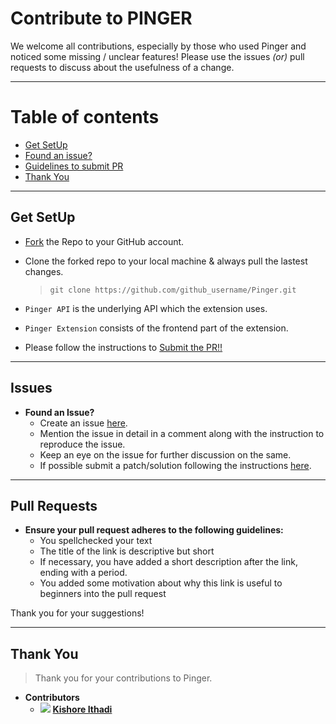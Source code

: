 # Contribute to **PINGER**

We welcome all contributions, especially by those who used Pinger and noticed some missing / unclear features! Please use the issues *(or)* pull requests to discuss about the usefulness of a change.

---

# Table of contents
* [Get SetUp](#get-setup)
* [Found an issue?](#issues)
* [Guidelines to submit PR](#Pull-Requests)
* [Thank You](#Thank-you)

---

## Get SetUp
- [Fork](https://github.com/KishoreIthadi/Pinger#fork-destination-box) the Repo to your GitHub account.

- Clone the forked repo to your local machine & always pull the lastest changes.

   >`git clone https://github.com/github_username/Pinger.git`
- `Pinger API` is the underlying API which the extension uses.
- `Pinger Extension` consists of the frontend part of the extension.

- Please follow the instructions to [Submit the PR!!](#pull-requests)

---

## Issues
* **Found an Issue?**
    - Create an issue [here](https://github.com/KishoreIthadi/Pinger/issues/new).
    - Mention the issue in detail in a comment along with the instruction to reproduce the issue.
    - Keep an eye on the issue for further discussion on the same.
    - If possible submit a patch/solution following the instructions [here](#pull-requests).

---

## Pull Requests

- **Ensure your pull request adheres to the following guidelines:**
    - You spellchecked your text
    - The title of the link is descriptive but short
    - If necessary, you have added a short description after the link, ending with a period.
    - You added some motivation about why this link is useful to beginners into the pull request

Thank you for your suggestions!

---

## Thank You
> Thank you for your contributions to Pinger.

- **Contributors**
    - ![](https:////github.com/Kishoreithadi.png?size=20) [**Kishore Ithadi**](https://github.com/KishoreIthadi)
    